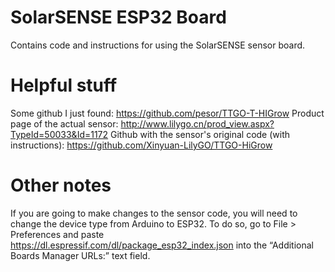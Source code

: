# SolarSENSE ESP32 Board
 Contains code and instructions for using the SolarSENSE sensor board.


# Helpful stuff

 Some github I just found: https://github.com/pesor/TTGO-T-HIGrow
 Product page of the actual sensor: http://www.lilygo.cn/prod_view.aspx?TypeId=50033&Id=1172
 Github with the sensor's original code (with instructions): https://github.com/Xinyuan-LilyGO/TTGO-HiGrow

# Other notes


 If you are going to make changes to the sensor code, you will need to change the device type from Arduino to ESP32. To do so, go to File > Preferences and paste https://dl.espressif.com/dl/package_esp32_index.json into the “Additional Boards Manager URLs:” text field. 